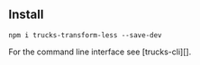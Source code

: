 ## Install

```
npm i trucks-transform-less --save-dev
```

For the command line interface see [trucks-cli][].
